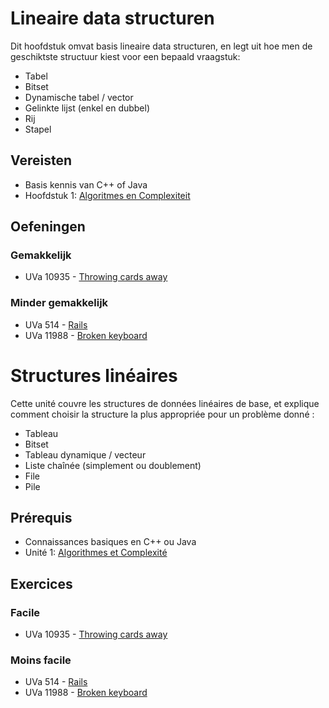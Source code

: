 # Lineaire data structuren
Dit hoofdstuk omvat basis lineaire data structuren, en legt uit hoe men de geschiktste structuur kiest voor een bepaald vraagstuk:
- Tabel
- Bitset
- Dynamische tabel / vector
- Gelinkte lijst (enkel en dubbel)
- Rij
- Stapel

## Vereisten
- Basis kennis van C++ of Java
- Hoofdstuk 1: [Algoritmes en Complexiteit](../01-complexity)

## Oefeningen

### Gemakkelijk
- UVa 10935 - [Throwing cards away](https://uva.onlinejudge.org/index.php?option=com_onlinejudge&Itemid=8&category=24&page=show_problem&problem=1876)

### Minder gemakkelijk
- UVa 514 - [Rails](https://uva.onlinejudge.org/index.php?option=com_onlinejudge&Itemid=8&category=24&page=show_problem&problem=455)
- UVa 11988 - [Broken keyboard](https://uva.onlinejudge.org/index.php?option=com_onlinejudge&Itemid=8&category=24&page=show_problem&problem=3139)

# Structures linéaires
Cette unité couvre les structures de données linéaires de base, et explique comment choisir la structure la plus appropriée pour un problème donné :
- Tableau
- Bitset
- Tableau dynamique / vecteur
- Liste chaînée (simplement ou doublement)
- File
- Pile

## Prérequis
- Connaissances basiques en C++ ou Java
- Unité 1: [Algorithmes et Complexité](../01-complexity)

## Exercices

### Facile
- UVa 10935 - [Throwing cards away](https://uva.onlinejudge.org/index.php?option=com_onlinejudge&Itemid=8&category=24&page=show_problem&problem=1876)

### Moins facile
- UVa 514 - [Rails](https://uva.onlinejudge.org/index.php?option=com_onlinejudge&Itemid=8&category=24&page=show_problem&problem=455)
- UVa 11988 - [Broken keyboard](https://uva.onlinejudge.org/index.php?option=com_onlinejudge&Itemid=8&category=24&page=show_problem&problem=3139)

